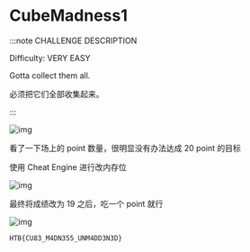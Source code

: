 # CubeMadness1

:::note CHALLENGE DESCRIPTION

Difficulty: VERY EASY

Gotta collect them all.

必须把它们全部收集起来。

:::

![img](img/image_20240301-000107.png)

看了一下场上的 point 数量，很明显没有办法达成 20 point 的目标

使用 Cheat Engine 进行改内存位

![img](img/image_20240300-000001.png)

最终将成绩改为 19 之后，吃一个 point 就行

![img](img/image_20240355-235527.png)

```plaintext title="Flag"
HTB{CU83_M4DN355_UNM4DD3N3D}
```
